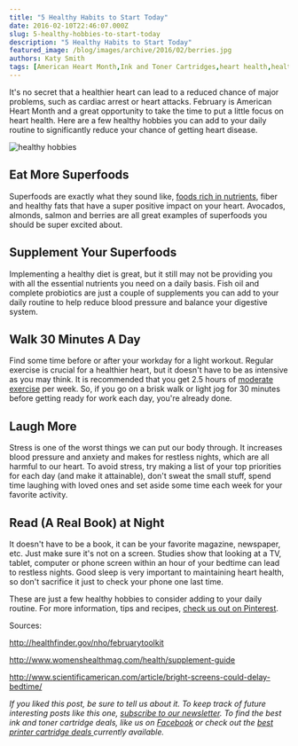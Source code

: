 ```yaml
---
title: "5 Healthy Habits to Start Today"
date: 2016-02-10T22:46:07.000Z
slug: 5-healthy-hobbies-to-start-today
description: "5 Healthy Habits to Start Today"
featured_image: /blog/images/archive/2016/02/berries.jpg
authors: Katy Smith
tags: [American Heart Month,Ink and Toner Cartridges,heart health,healthy hobbies]
---
```


It's no secret that a healthier heart can lead to a reduced chance of major problems, such as cardiac arrest or heart attacks. February is American Heart Month and a great opportunity to take the time to put a little focus on heart health. Here are a few healthy hobbies you can add to your daily routine to significantly reduce your chance of getting heart disease.

![healthy hobbies](/blog/images/archive/2016/02/berries-480x280.jpg)

## Eat More Superfoods

Superfoods are exactly what they sound like, [foods rich in nutrients](https://www.tomatoink.com/blog/posts/how-to-make-your-own-healthy-recipe-binder.html), fiber and healthy fats that have a super positive impact on your heart. Avocados, almonds, salmon and berries are all great examples of superfoods you should be super excited about.

## Supplement Your Superfoods

Implementing a healthy diet is great, but it still may not be providing you with all the essential nutrients you need on a daily basis. Fish oil and complete probiotics are just a couple of supplements you can add to your daily routine to help reduce blood pressure and balance your digestive system.

## Walk 30 Minutes A Day

Find some time before or after your workday for a light workout. Regular exercise is crucial for a healthier heart, but it doesn't have to be as intensive as you may think. It is recommended that you get 2.5 hours of [moderate exercise](https://www.tomatoink.com/blog/posts/top-desk-exercises-you-can-do-everyday.html) per week. So, if you go on a brisk walk or light jog for 30 minutes before getting ready for work each day, you're already done.

## Laugh More

Stress is one of the worst things we can put our body through. It increases blood pressure and anxiety and makes for restless nights, which are all harmful to our heart. To avoid stress, try making a list of your top priorities for each day (and make it attainable), don't sweat the small stuff, spend time laughing with loved ones and set aside some time each week for your favorite activity.

## Read (A Real Book) at Night

It doesn't have to be a book, it can be your favorite magazine, newspaper, etc. Just make sure it's not on a screen. Studies show that looking at a TV, tablet, computer or phone screen within an hour of your bedtime can lead to restless nights. Good sleep is very important to maintaining heart health, so don't sacrifice it just to check your phone one last time.

These are just a few healthy hobbies to consider adding to your daily routine. For more information, tips and recipes, [check us out on Pinterest](https://www.pinterest.com/tomatoinktoner/american-heart-month/).

Sources:

http://healthfinder.gov/nho/februarytoolkit

http://www.womenshealthmag.com/health/supplement-guide

http://www.scientificamerican.com/article/bright-screens-could-delay-bedtime/

_If you liked this post, be sure to tell us about it. To keep track of future interesting posts like this one, [subscribe to our newsletter](https://www.tomatoink.com/welcome/subscribe/). To find the best ink and toner cartridge deals, like us on [Facebook](https://www.facebook.com/tomatoinktoner/) or check out the [best printer cartridge deals ](https://www.tomatoink.com/coupon)currently available._